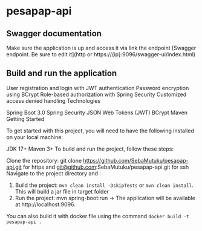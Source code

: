 # pesapap-api

## Swagger documentation
Make sure the application is up and access it via link the endpoint [Swagger endpoint. Be sure to edit it](http or https://{ip}:9096/swagger-ui/index.html)

## Build and run the application
User registration and login with JWT authentication Password encryption using BCrypt Role-based authorization with Spring Security Customized access denied handling Technologies

Spring Boot 3.0 Spring Security JSON Web Tokens (JWT) BCrypt Maven Getting Started

To get started with this project, you will need to have the following installed on your local machine:

JDK 17+ Maven 3+ To build and run the project, follow these steps:

Clone the repository: git clone https://github.com/SebaMutuku/pesapap-api.git for https and git@github.com:SebaMutuku/pesapap-api.git for ssh
Navigate to the project directory and :  
1. Build the project: `mvn clean install -DskipTests` or `mvn clean install`. This will build a jar file in target folder
2. Run the project: mvn spring-boot:run -> The application will be available at http://localhost:9096.

You can also build it with docker file using the command `docker build -t pesapap-api .`

